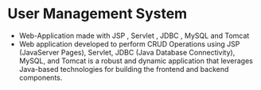 
# **User Management System**
- Web-Application made with JSP , Servlet , JDBC , MySQL and Tomcat
- Web application developed to perform CRUD Operations using JSP (JavaServer Pages), Servlet, JDBC (Java Database
Connectivity), MySQL, and Tomcat is a robust and dynamic application that leverages Java-based technologies for
building the frontend and backend components.
